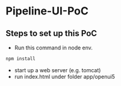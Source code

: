 # Pipeline-UI-PoC

Steps to set up this PoC
--------------

 * Run this command in node env.
```sh
npm install
```
 * start up a web server (e.g. tomcat)
 * run index.html under folder  app/openui5

